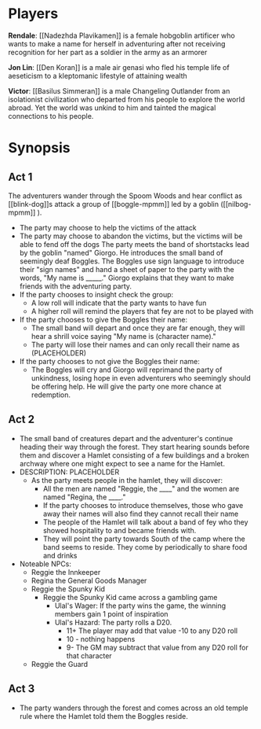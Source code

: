 # Players 

**Rendale**: [[Nadezhda Plavikamen]] is a female hobgoblin artificer who wants to make a name for herself in adventuring after not receiving recognition for her part as a soldier in the army as an armorer 

**Jon Lin**: [[Den Koran]] is a male air genasi who fled his temple life of aeseticism to a kleptomanic lifestyle of attaining wealth

**Victor**: [[Basilus Simmeran]] is a male Changeling Outlander from an isolationist civilization who departed from his people to explore the world abroad. Yet the world was unkind to him and tainted the magical connections to his people.

# Synopsis

## Act 1
The adventurers wander through the Spoom Woods and hear conflict as [[blink-dog]]s  attack a group of [[boggle-mpmm]] led by a goblin ([[nilbog-mpmm]] ). 
- The party may choose to help the victims of the attack
- The party may choose to abandon the victims, but the victims will be able to fend off the dogs
The party meets the band of shortstacks lead by the goblin "named" Giorgo. He introduces the small band of seemingly deaf Boggles. The Boggles use sign language to introduce their "sign names" and hand a sheet of paper to the party with the words, "My name is \_\_\_\_\_." Giorgo explains that they want to make friends with the adventuring party.
- If the party chooses to insight check the group:
	- A low roll will indicate that the party wants to have fun
	- A higher roll will remind the players that fey are not to be played with
- If the party chooses to give the Boggles their name:
	- The small band will depart and once they are far enough, they will hear a shrill voice saying "My name is (character name)."
	- The party will lose their names and can only recall their name as (PLACEHOLDER)
- If the party chooses to not give the Boggles their name: 
	- The Boggles will cry and Giorgo will reprimand the party of unkindness, losing hope in even adventurers who seemingly should be offering help. He will give the party one more chance at redemption.
## Act 2
- The small band of creatures depart and the adventurer's continue heading their way through the forest. They start hearing sounds before them and discover a Hamlet consisting of a few buildings and a broken archway where one might expect to see a name for the Hamlet. 
- DESCRIPTION: PLACEHOLDER
	- As the party meets people in the hamlet, they will discover:
		- All the men are named "Reggie, the \_\_\_\_" and the women are named "Regina, the \_\_\_\_."
		- If the party chooses to introduce themselves, those who gave away their names will also find they cannot recall their name
		- The people of the Hamlet will talk about a band of fey who they showed hospitality to and became friends with.
		- They will point the party towards South of the camp where the band seems to reside. They come by periodically to share food and drinks
- Noteable NPCs:
	- Reggie the Innkeeper
	- Regina the General Goods Manager
	- Reggie the Spunky Kid
		- Reggie the Spunky Kid came across a gambling game
			- Ulal's Wager: If the party wins the game, the winning members gain 1 point of inspiration
			- Ulal's Hazard: The party rolls a D20. 
				- 11+ The player may add that value -10 to any D20 roll 
				- 10 - nothing happens
				- 9- The GM may subtract that value from any D20 roll for that character
	- Reggie the Guard

## Act 3
- The party wanders through the forest and comes across an old temple rule where the Hamlet told them the Boggles reside.